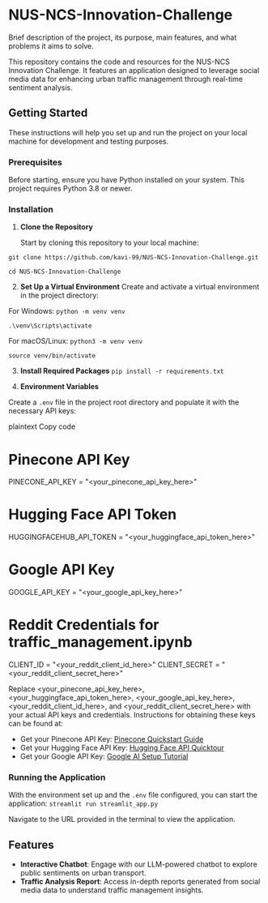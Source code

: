 # NUS-NCS-Innovation-Challenge

Brief description of the project, its purpose, main features, and what problems it aims to solve.

This repository contains the code and resources for the NUS-NCS Innovation Challenge. It features an application designed to leverage social media data for enhancing urban traffic management through real-time sentiment analysis.

## Getting Started

These instructions will help you set up and run the project on your local machine for development and testing purposes.

### Prerequisites

Before starting, ensure you have Python installed on your system. This project requires Python 3.8 or newer.

### Installation

1. **Clone the Repository**

   Start by cloning this repository to your local machine:

`git clone https://github.com/kavi-99/NUS-NCS-Innovation-Challenge.git`

`cd NUS-NCS-Innovation-Challenge`

2. **Set Up a Virtual Environment**
Create and activate a virtual environment in the project directory:

For Windows:
`python -m venv venv`

`.\venv\Scripts\activate`

For macOS/Linux:
`python3 -m venv venv`

`source venv/bin/activate`

3. **Install Required Packages**
`pip install -r requirements.txt`

4. **Environment Variables**

Create a `.env` file in the project root directory and populate it with the necessary API keys:

plaintext
Copy code
# Pinecone API Key
PINECONE_API_KEY = "<your_pinecone_api_key_here>"

# Hugging Face API Token
HUGGINGFACEHUB_API_TOKEN = "<your_huggingface_api_token_here>"

# Google API Key
GOOGLE_API_KEY = "<your_google_api_key_here>"

# Reddit Credentials for traffic_management.ipynb
CLIENT_ID = "<your_reddit_client_id_here>"
CLIENT_SECRET = "<your_reddit_client_secret_here>"

Replace <your_pinecone_api_key_here>, <your_huggingface_api_token_here>, <your_google_api_key_here>, <your_reddit_client_id_here>, and <your_reddit_client_secret_here> with your actual API keys and credentials. Instructions for obtaining these keys can be found at:
- Get your Pinecone API Key: [Pinecone Quickstart Guide](https://docs.pinecone.io/guides/getting-started/quickstart)
- Get your Hugging Face API Key: [Hugging Face API Quicktour](https://huggingface.co/docs/api-inference/en/quicktour)
- Get your Google API Key: [Google AI Setup Tutorial](https://ai.google.dev/tutorials/setup)

### Running the Application

With the environment set up and the `.env` file configured, you can start the application:
`streamlit run streamlit_app.py`

Navigate to the URL provided in the terminal to view the application.

## Features

- **Interactive Chatbot**: Engage with our LLM-powered chatbot to explore public sentiments on urban transport.
- **Traffic Analysis Report**: Access in-depth reports generated from social media data to understand traffic management insights.
